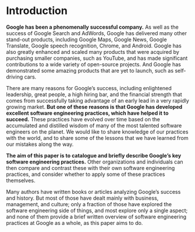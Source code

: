 # Introduction

**Google has been a phenomenally successful company.** As well as the success of Google Search and AdWords, Google has delivered many other stand-out products, including Google Maps, Google News, Google Translate, Google speech recognition, Chrome, and Android. Google has also greatly enhanced and scaled many products that were acquired by purchasing smaller companies, such as YouTube, and has made significant contributions to a wide variety of open-source projects. And Google has demonstrated some amazing products that are yet to launch, such as self-driving cars.

There are many reasons for Google’s success, including enlightened leadership, great people, a high hiring bar, and the financial strength that comes from successfully taking advantage of an early lead in a very rapidly growing market. **But one of these reasons is that Google has developed excellent software engineering practices, which have helped it to succeed.** These practices have evolved over time based on the accumulated and distilled wisdom of many of the most talented software engineers on the planet. We would like to share knowledge of our practices with the world, and to share some of the lessons that we have learned from our mistakes along the way.

**The aim of this paper is to catalogue and briefly describe Google’s key software engineering practices.** Other organizations and individuals can then compare and contrast these with their own software engineering practices, and consider whether to apply some of these practices themselves.

Many authors have written books or articles analyzing Google’s success and history. But most of those have dealt mainly with business, management, and culture; only a fraction of those have explored the software engineering side of things, and most explore only a single aspect; and none of them provide a brief written overview of software engineering practices at Google as a whole, as this paper aims to do.
